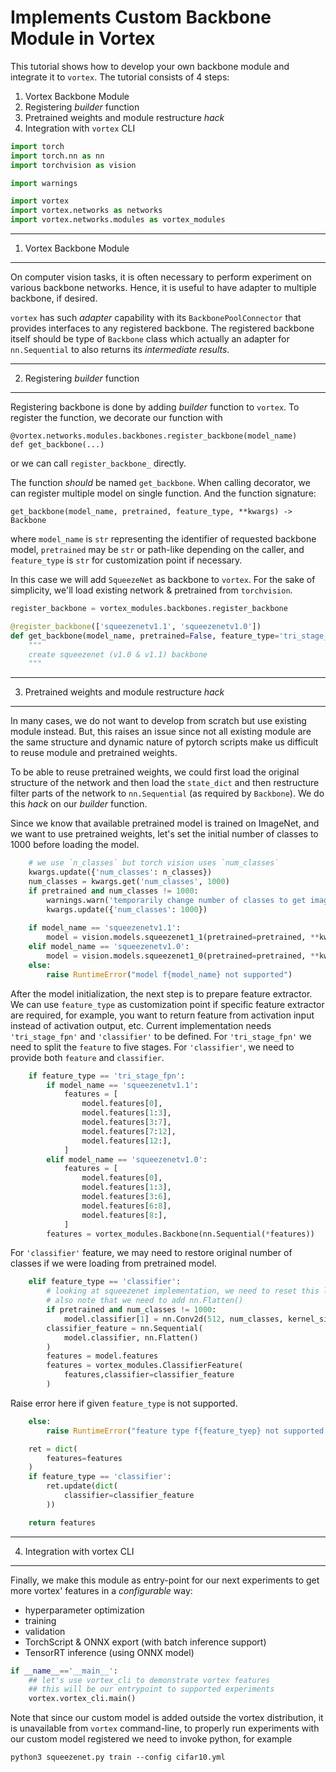 Implements Custom Backbone Module in Vortex
===========================================
This tutorial shows how to develop your own backbone module and integrate it to `vortex`.
The tutorial consists of 4 steps:

1. Vortex Backbone Module
2. Registering *builder* function
3. Pretrained weights and module restructure *hack*
4. Integration with `vortex` CLI

```python
import torch
import torch.nn as nn
import torchvision as vision

import warnings

import vortex
import vortex.networks as networks
import vortex.networks.modules as vortex_modules
```

---

1. Vortex Backbone Module
-------------------------

On computer vision tasks, it is often necessary to perform experiment
on various backbone networks. Hence, it is useful to have adapter
to multiple backbone, if desired.

`vortex` has such *adapter* capability with its `BackbonePoolConnector`
that provides interfaces to any registered backbone. The registered 
backbone itself should be type of `Backbone` class which actually
an adapter for `nn.Sequential` to also returns its *intermediate results*.

---

2. Registering *builder* function
---------------------------------

Registering backbone is done by adding *builder* function to `vortex`.
To register the function, we decorate our function with 
```
@vortex.networks.modules.backbones.register_backbone(model_name)
def get_backbone(...)
```
or we can call `register_backbone_` directly.

The function *should* be named `get_backbone`. When calling decorator,
we can register multiple model on single function. And the function signature:
```
get_backbone(model_name, pretrained, feature_type, **kwargs) -> Backbone
```
where `model_name` is `str` representing the identifier of requested backbone model, 
`pretrained` may be `str` or path-like depending on the caller, 
and `feature_type` is `str` for customization point if necessary.

In this case we will add `SqueezeNet` as backbone to `vortex`. For the sake
of simplicity, we'll load existing network & pretrained from `torchvision`.

```python
register_backbone = vortex_modules.backbones.register_backbone

@register_backbone(['squeezenetv1.1', 'squeezenetv1.0'])
def get_backbone(model_name, pretrained=False, feature_type='tri_stage_fpn', n_classes=1000, **kwargs):
    """
    create squeezenet (v1.0 & v1.1) backbone
    """
```

---

3. Pretrained weights and module restructure *hack*
---------------------------------------------------

In many cases, we do not want to develop from scratch but use existing
module instead. But, this raises an issue since not all existing module
are the same structure and dynamic nature of pytorch scripts make us
difficult to reuse module and pretrained weights.

To be able to reuse pretrained weights, we could first load the original
structure of the network and then load the `state_dict` and then
restructure filter parts of the network to `nn.Sequential` 
(as required by `Backbone`). We do this *hack* on our *builder* function.

Since we know that available pretrained model is trained on ImageNet, and
we want to use pretrained weights, let's set the initial number of classes 
to 1000 before loading the model.

```python
    # we use `n_classes` but torch vision uses `num_classes`
    kwargs.update({'num_classes': n_classes})
    num_classes = kwargs.get('num_classes', 1000)
    if pretrained and num_classes != 1000:
        warnings.warn('temporarily change number of classes to get imagenet pretrained weights')
        kwargs.update({'num_classes': 1000})
    
    if model_name == 'squeezenetv1.1':
        model = vision.models.squeezenet1_1(pretrained=pretrained, **kwargs)
    elif model_name == 'squeezenetv1.0':
        model = vision.models.squeezenet1_0(pretrained=pretrained, **kwargs)
    else:
        raise RuntimeError("model f{model_name} not supported")
```

After the model initialization, the next step is to prepare feature extractor.
We can use `feature_type` as customization point if specific feature
extractor are required, for example, you want to return feature from
activation input instead of activation output, etc. Current 
implementation needs `'tri_stage_fpn'` and `'classifier'` 
to be defined. For `'tri_stage_fpn'` we need to split
the `feature` to five stages. For `'classifier'`, we need to
provide both `feature` and `classifier`.

```python
    if feature_type == 'tri_stage_fpn':
        if model_name == 'squeezenetv1.1':
            features = [
                model.features[0],
                model.features[1:3],
                model.features[3:7],
                model.features[7:12],
                model.features[12:],
            ]
        elif model_name == 'squeezenetv1.0':
            features = [
                model.features[0],
                model.features[1:3],
                model.features[3:6],
                model.features[6:8],
                model.features[8:],
            ]
        features = vortex_modules.Backbone(nn.Sequential(*features))
```

For `'classifier'` feature, we may need to restore original number of
classes if we were loading from pretrained model.

```python
    elif feature_type == 'classifier':
        # looking at squeezenet implementation, we need to reset this layer
        # also note that we need to add nn.Flatten()
        if pretrained and num_classes != 1000:
            model.classifier[1] = nn.Conv2d(512, num_classes, kernel_size=1)
        classifier_feature = nn.Sequential(
            model.classifier, nn.Flatten()
        )
        features = model.features
        features = vortex_modules.ClassifierFeature(
            features,classifier=classifier_feature
        )
```

Raise error here if given `feature_type` is not supported.

```python
    else:
        raise RuntimeError("feature type f{feature_tyep} not supported by f{model_name}")

    ret = dict(
        features=features
    )
    if feature_type == 'classifier':
        ret.update(dict(
            classifier=classifier_feature
        ))

    return features

```

---

4. Integration with vortex CLI
----------------------------

Finally, we make this module as entry-point for our next experiments
to get more vortex' features in a *configurable* way:  

- hyperparameter optimization  
- training  
- validation  
- TorchScript & ONNX export (with batch inference support)   
- TensorRT inference (using ONNX model)  

```python
if __name__=='__main__':
    ## let's use vortex_cli to demonstrate vortex features
    ## this will be our entrypoint to supported experiments
    vortex.vortex_cli.main()
```

Note that since our custom model is added outside the vortex distribution,
it is unavailable from `vortex` command-line, to properly run experiments
with our custom model registered we need to invoke python, for example
```Shell
python3 squeezenet.py train --config cifar10.yml
```
